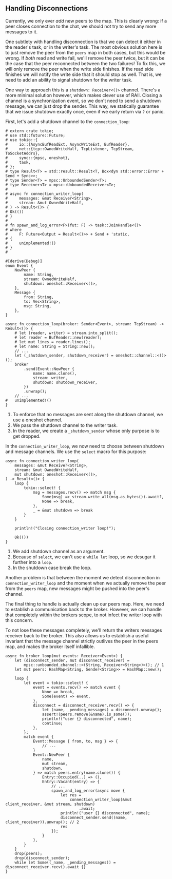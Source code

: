 ## Handling Disconnections

Currently, we only ever _add_ new peers to the map.
This is clearly wrong: if a peer closes connection to the chat, we should not try to send any more messages to it.

One subtlety with handling disconnection is that we can detect it either in the reader's task, or in the writer's task.
The most obvious solution here is to just remove the peer from the `peers` map in both cases, but this would be wrong.
If _both_ read and write fail, we'll remove the peer twice, but it can be the case that the peer reconnected between the two failures!
To fix this, we will only remove the peer when the write side finishes.
If the read side finishes we will notify the write side that it should stop as well.
That is, we need to add an ability to signal shutdown for the writer task.

One way to approach this is a `shutdown: Receiver<()>` channel.
There's a more minimal solution however, which makes clever use of RAII.
Closing a channel is a synchronization event, so we don't need to send a shutdown message, we can just drop the sender.
This way, we statically guarantee that we issue shutdown exactly once, even if we early return via `?` or panic.

First, let's add a shutdown channel to the `connection_loop`:

```rust,ignore
# extern crate tokio;
# use std::future::Future;
# use tokio::{
#     io::{AsyncBufReadExt, AsyncWriteExt, BufReader},
#     net::{tcp::OwnedWriteHalf, TcpListener, TcpStream, ToSocketAddrs},
#     sync::{mpsc, oneshot},
#     task,
# };
# type Result<T> = std::result::Result<T, Box<dyn std::error::Error + Send + Sync>>;
# type Sender<T> = mpsc::UnboundedSender<T>;
# type Receiver<T> = mpsc::UnboundedReceiver<T>;
#
# async fn connection_writer_loop(
#     messages: &mut Receiver<String>,
#     stream: &mut OwnedWriteHalf,
# ) -> Result<()> {
# Ok(())
# }
#
# fn spawn_and_log_error<F>(fut: F) -> task::JoinHandle<()>
# where
#     F: Future<Output = Result<()>> + Send + 'static,
# {
#     unimplemented!()
# }
#

#[derive(Debug)]
enum Event {
    NewPeer {
        name: String,
        stream: OwnedWriteHalf,
        shutdown: oneshot::Receiver<()>,
    },
    Message {
        from: String,
        to: Vec<String>,
        msg: String,
    },
}

async fn connection_loop(broker: Sender<Event>, stream: TcpStream) -> Result<()> {
    # let (reader, writer) = stream.into_split();
    # let reader = BufReader::new(reader);
    # let mut lines = reader.lines();
    # let name: String = String::new();
    // ...
    let (_shutdown_sender, shutdown_receiver) = oneshot::channel::<()>();
    broker
        .send(Event::NewPeer {
            name: name.clone(),
            stream: writer,
            shutdown: shutdown_receiver,
        })
        .unwrap();
    // ...
#   unimplemented!()
}
```

1. To enforce that no messages are sent along the shutdown channel, we use a oneshot channel.
2. We pass the shutdown channel to the writer task.
3. In the reader, we create a `_shutdown_sender` whose only purpose is to get dropped.

In the `connection_writer_loop`, we now need to choose between shutdown and message channels.
We use the `select` macro for this purpose:

```rust,ignore
async fn connection_writer_loop(
    messages: &mut Receiver<String>,
    stream: &mut OwnedWriteHalf,
    mut shutdown: oneshot::Receiver<()>,
) -> Result<()> {
    loop {
        tokio::select! {
            msg = messages.recv() => match msg {
                Some(msg) => stream.write_all(msg.as_bytes()).await?,
                None => break,
            },
            _ = &mut shutdown => break
        }
    }

    println!("Closing connection_writer loop!");

    Ok(())
}
```

1. We add shutdown channel as an argument.
2. Because of `select`, we can't use a `while let` loop, so we desugar it further into a `loop`.
3. In the shutdown case break the loop.

Another problem is that between the moment we detect disconnection in `connection_writer_loop` and the moment when we actually remove the peer from the `peers` map, new messages might be pushed into the peer's channel.

The final thing to handle is actually clean up our peers map. Here, we need to establish a communication back to the broker. However, we can handle that completely within the brokers scope, to not infect the writer loop with this concern.

To not lose these messages completely, we'll return the writers messages receiver back to the broker. This also allows us to establish a useful invariant that the message channel strictly outlives the peer in the peers map, and makes the broker itself infallible.

```rust,ignore
async fn broker_loop(mut events: Receiver<Event>) {
    let (disconnect_sender, mut disconnect_receiver) =
        mpsc::unbounded_channel::<(String, Receiver<String>)>(); // 1
    let mut peers: HashMap<String, Sender<String>> = HashMap::new();

    loop {
        let event = tokio::select! {
            event = events.recv() => match event {
                None => break,
                Some(event) => event,
            },
            disconnect = disconnect_receiver.recv() => {
                let (name, _pending_messages) = disconnect.unwrap();
                assert!(peers.remove(&name).is_some());
                println!("user {} disconnected", name);
                continue;
            },
        };
        match event {
            Event::Message { from, to, msg } => {
                // ...
            }
            Event::NewPeer {
                name,
                mut stream,
                shutdown,
            } => match peers.entry(name.clone()) {
                Entry::Occupied(..) => (),
                Entry::Vacant(entry) => {
                    // ...
                    spawn_and_log_error(async move {
                        let res =
                            connection_writer_loop(&mut client_receiver, &mut stream, shutdown)
                                .await;
                        println!("user {} disconnected", name);
                        disconnect_sender.send((name, client_receiver)).unwrap(); // 2
                        res
                    });
                }
            },
        }
    }
    drop(peers);
    drop(disconnect_sender);
    while let Some((_name, _pending_messages)) = disconnect_receiver.recv().await {}
}
```